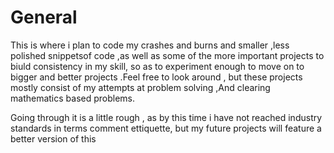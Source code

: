 # General
This is where i plan to code my crashes and burns and smaller  ,less polished snippetsof code ,as well as some of  the more important projects to biuld consistency in my skill,
so as to experiment enough to move on to bigger and better projects .Feel free to look around , but these projects mostly consist of my attempts at problem solving  ,And clearing mathematics based problems.  

Going through it is a little rough , as by this time i have not reached industry standards in terms comment ettiquette, but my future projects will 
feature a better version of this 
